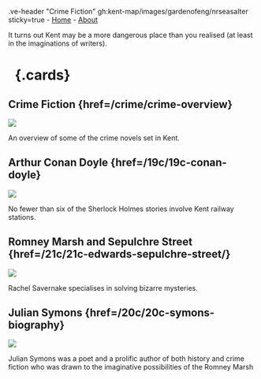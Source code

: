.ve-header "Crime Fiction" gh:kent-map/images/gardenofeng/nrseasalter sticky=true
    - [Home](/)
    - [About](/about)

It turns out Kent may be a more dangerous place than you realised (at least in the imaginations of writers).

# &nbsp; {.cards}

## Crime Fiction {href=/crime/crime-overview}

![](https://iiif.juncture-digital.org/thumbnail?url=https://upload.wikimedia.org/wikipedia/commons/2/2d/Sherlock_Holmes_1922_lobbycard_scene.jpg)

An overview of some of the crime novels set in Kent.

## Arthur Conan Doyle {href=/19c/19c-conan-doyle}

![](https://iiif.juncture-digital.org/thumbnail?url=https://upload.wikimedia.org/wikipedia/commons/4/4f/Strand_paget.jpg)

No fewer than six of the Sherlock Holmes stories involve Kent railway stations.

## Romney Marsh and Sepulchre Street {href=/21c/21c-edwards-sepulchre-street/}

![](https://iiif.juncture-digital.org/thumbnail?url=https://upload.wikimedia.org/wikipedia/commons/f/fd/St_Thomas%2C_Fairfield_2.JPG)

Rachel Savernake specialises in solving bizarre mysteries.

## Julian Symons {href=/20c/20c-symons-biography}

![](https://iiif.juncture-digital.org/thumbnail?url=https://upload.wikimedia.org/wikipedia/commons/9/98/Harold_Gilman_-_Romney_Marsh_-_B1975.4.329_-_Yale_Center_for_British_Art.jpg)

Julian Symons was a poet and a prolific author of both history and crime fiction who was drawn to the imaginative possibilities of the Romney Marsh



